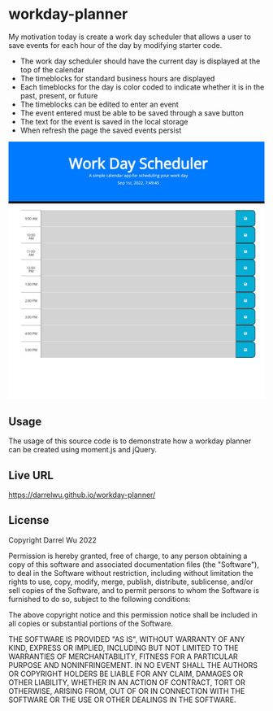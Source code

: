 # workday-planner

My motivation today is create a work day scheduler that allows a user to save events for each hour of the day by modifying starter code.

* The work day scheduler should have the current day is displayed at the top of the calendar
* The timeblocks for standard business hours are displayed
* Each timeblocks for the day is color coded to indicate whether it is in the past, present, or future 
* The timeblocks can be edited to enter an event
* The event entered must be able to be saved through a save button
* The text for the event is saved in the local storage
* When refresh the page the saved events persist


<img src="./assets/workday_schedule.jpg">

## Usage
The usage of this source code is to demonstrate how a workday planner can be created using moment.js and jQuery. 

## Live URL
https://darrelwu.github.io/workday-planner/

## License
Copyright Darrel Wu 2022

Permission is hereby granted, free of charge, to any person obtaining a copy of this software and associated documentation files (the "Software"), to deal in the Software without restriction, including without limitation the rights to use, copy, modify, merge, publish, distribute, sublicense, and/or sell copies of the Software, and to permit persons to whom the Software is furnished to do so, subject to the following conditions:

The above copyright notice and this permission notice shall be included in all copies or substantial portions of the Software.

THE SOFTWARE IS PROVIDED "AS IS", WITHOUT WARRANTY OF ANY KIND, EXPRESS OR IMPLIED, INCLUDING BUT NOT LIMITED TO THE WARRANTIES OF MERCHANTABILITY, FITNESS FOR A PARTICULAR PURPOSE AND NONINFRINGEMENT. IN NO EVENT SHALL THE AUTHORS OR COPYRIGHT HOLDERS BE LIABLE FOR ANY CLAIM, DAMAGES OR OTHER LIABILITY, WHETHER IN AN ACTION OF CONTRACT, TORT OR OTHERWISE, ARISING FROM, OUT OF OR IN CONNECTION WITH THE SOFTWARE OR THE USE OR OTHER DEALINGS IN THE SOFTWARE.